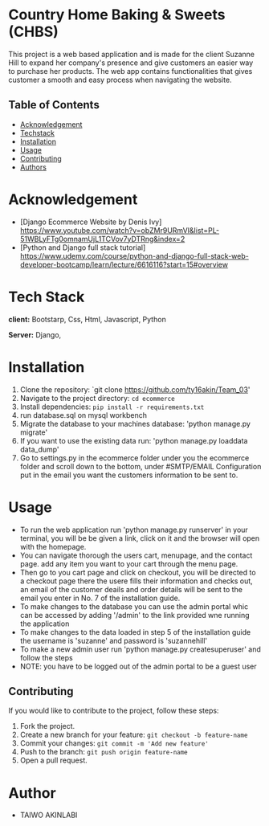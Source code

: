 # Country Home Baking & Sweets (CHBS)

This project is a web based application and is made for the client Suzanne Hill to expand her company's presence and give customers an easier way to 
purchase her products. The web app contains functionalities that gives customer a smooth and easy process when navigating the website.

## Table of Contents

- [Acknowledgement](#acknowledgement)
- [Techstack](#techstack)
- [Installation](#installation)
- [Usage](#usage)
- [Contributing](#contributing)
- [Authors](#Authors)

# Acknowledgement

- [Django Ecommerce Website by Denis Ivy] https://www.youtube.com/watch?v=obZMr9URmVI&list=PL-51WBLyFTg0omnamUjL1TCVov7yDTRng&index=2
- [Python and Django full stack tutorial] https://www.udemy.com/course/python-and-django-full-stack-web-developer-bootcamp/learn/lecture/6616116?start=15#overview

# Tech Stack

**client:** Bootstarp, Css, Html, Javascript, Python

**Server:** Django, 

# Installation

1. Clone the repository: `git clone https://github.com/ty16akin/Team_03'
2. Navigate to the project directory: `cd ecommerce`
3. Install dependencies: `pip install -r requirements.txt`
4. run database.sql on mysql workbench
5. Migrate the database to your machines database: 'python manage.py migrate'
6. If you want to use the existing data run: 'python manage.py loaddata data_dump'
7. Go to settings.py in the ecommerce folder under you the ecommerce folder and scroll down to the bottom, under #SMTP/EMAIL Configuration put in the email you want the customers information to be sent to. 

# Usage

- To run the web application run 'python manage.py runserver' in your terminal, you will be be given a link, 
click on it and the browser will open with the homepage.
- You can navigate thorough the users cart, menupage, and the contact page. add any item you want to your cart through the menu page.
- Then go to you cart page and click on checkout, you will be directed to a checkout page there the usere fills their information and checks out, 
an email of the customer deails and order details will be sent to the email you enter in No. 7 of the installation guide.
- To make changes to the database you can use the admin portal whic can be accessed by adding '/admin' to the link provided wne running the application
- To make changes to the data loaded in step 5 of the installation guide the username is 'suzanne' and password is 'suzannehill'
- To make a new admin user  run 'python manage.py createsuperuser' and follow the steps
- NOTE: you have to be logged out of the admin portal to be a guest user

## Contributing

If you would like to contribute to the project, follow these steps:

1. Fork the project.
2. Create a new branch for your feature: `git checkout -b feature-name`
3. Commit your changes: `git commit -m 'Add new feature'`
4. Push to the branch: `git push origin feature-name`
5. Open a pull request.

# Author

- TAIWO AKINLABI



  
